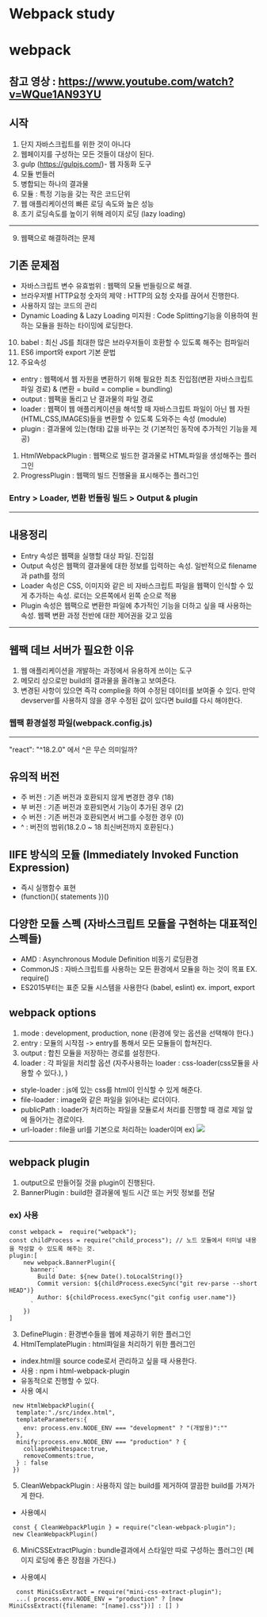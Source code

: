 # Webpack study

# webpack
## 참고 영상 : https://www.youtube.com/watch?v=WQue1AN93YU

## 시작

1. 단지 자바스크립트를 위한 것이 아니다
2. 웹페이지를 구성하는 모든 것들이 대상이 된다.
3. gulp (https://gulpjs.com/)- 웹 자동화 도구
4. 모듈 번들러
5. 병합되는 하나의 결과물
6. 모듈 : 특정 기능을 갖는 작은 코드단위
7. 웹 애플리케이션의 빠른 로딩 속도와 높은 성능
8. 초기 로딩속도를 높이기 위해 레이지 로딩 (lazy loading)

---

9. 웹팩으로 해결하려는 문제

## 기존 문제점

* 자바스크립트 변수 유효범위 : 웹팩의 모듈 번들링으로 해결.
* 브라우저별 HTTP요청 숫자의 제약 : HTTP의 요청 숫자를 끊어서 진행한다.
* 사용하지 않는 코드의 관리
* Dynamic Loading & Lazy Loading 미지원 : Code Splitting기능을 이용하여 원하는 모듈을 원하는 타이밍에 로딩한다.

10. babel : 최신 JS를 최대한 많은 브라우저들이 호환할 수 있도록 해주는 컴파일러
11. ES6 import와 export 기본 문법
12. 주요속성

- entry : 웹팩에서 웹 자원을 변환하기 위해 필요한 최초 진입점(변환 자바스크립트 파일 경로) & (변환 = build = complie = bundling)
- output : 웹팩을 돌리고 난 결과물의 파일 경로
- loader : 웹팩이 웹 애플리케이션을 해석할 때 자바스크립트 파일이 아닌 웹 자원(HTML,CSS,IMAGES)들을 변환할 수 있도록 도와주는 속성 (module)
- plugin : 결과물에 있는(형태) 값을 바꾸는 것 (기본적인 동작에 추가적인 기능을 제공)

1.  HtmlWebpackPlugin : 웹팩으로 빌드한 결과물로 HTML파일을 생성해주는 플러그인
2.  ProgressPlugin : 웹팩의 빌드 진행율을 표시해주는 플러그인

### Entry > Loader, 변환 번들링 빌드 > Output & plugin

---

## 내용정리

- Entry 속성은 웹팩을 실행할 대상 파일. 진입점
- Output 속성은 웹팩의 결과물에 대한 정보를 입력하는 속성. 일반적으로 filename과 path를 정의
- Loader 속성은 CSS, 이미지와 같은 비 자바스크립트 파일을 웹팩이 인식할 수 있게 추가하는 속성. 로더는 오른쪽에서 왼쪽 순으로 적용
- Plugin 속성은 웹팩으로 변환한 파일에 추가적인 기능을 더하고 싶을 때 사용하는 속성. 웹팩 변환 과정 전반에 대한 제어권을 갖고 있음

---

## 웹팩 데브 서버가 필요한 이유

1. 웹 애플리케이션을 개발하는 과정에서 유용하게 쓰이는 도구
2. 메모리 상으로만 build의 결과물을 올려놓고 보여준다.
3. 변경된 사항이 있으면 즉각 complie을 하여 수정된 데이터를 보여줄 수 있다. 만약 devserver를 사용하지 않을 경우 수정된 값이 있다면 build를 다시 해야한다.

### 웹팩 환경설정 파일(webpack.config.js)

---

"react": "^18.2.0" 에서 ^은 무슨 의미일까?

## 유의적 버전

* 주 버전 : 기존 버전과 호환되지 않게 변경한 경우 (18)
* 부 버전 : 기존 버전과 호환되면서 기능이 추가된 경우 (2)
* 수 버전 : 기존 버전과 호환되면서 버그를 수정한 경우 (0)
* ^ : 버전의 범위(18.2.0 ~ 18 최신버전까지 호환된다.)

## IIFE 방식의 모듈 (Immediately Invoked Function Expression)

* 즉시 실행함수 표현
* (function(){
  statements
  })()

## 다양한 모듈 스펙 (자바스크립트 모듈을 구현하는 대표적인 스펙들)

* AMD : Asynchronous Module Definition 비동기 로딩환경
* CommonJS : 자바스크립트를 사용하는 모든 환경에서 모듈을 하는 것이 목표 EX. require()
* ES2015부터는 표준 모듈 시스템을 사용한다 (babel, eslint) ex. import, export

## webpack options

1. mode : development, production, none (환경에 맞는 옵션을 선택해야 한다.)
2. entry : 모듈의 시작점 -> entry를 통해서 모든 모듈들이 합쳐진다.
3. output : 합친 모듈을 저장하는 경로를 설정한다.
4. loader : 각 파일을 처리할 옵션 (자주사용하는 loader : css-loader(css모듈을 사용할 수 있다.),  )
- style-loader : js에 있는 css를 html이 인식할 수 있게 해준다.
- file-loader : image와 같은 파일을 읽어내는 로더이다.
- publicPath : loader가 처리하는 파일을 모듈로서 처리를 진행할 때 경로 제일 앞에 들어가는 경로이다.
- url-loader : file을 url를 기본으로 처리하는 loader이며 ex) <img src="url경로" />

------------------------------------------------------------------------------------------------------------------------------------------------------
## webpack plugin
1. output으로 만들어질 것을 plugin이 진행된다.
2. BannerPlugin : build한 결과물에 빌드 시간 또는 커밋 정보를 전달
### ex) 사용
```
const webpack =  require("webpack");
const childProcess = require("child_process"); // 노드 모듈에서 터미널 내용을 작성할 수 있도록 해주는 것.
plugin:[
    new webpack.BannerPlugin({
      banner:`
        Build Date: ${new Date().toLocalString()}
        Commit version: ${childProcess.execSync("git rev-parse --short HEAD")}
        Author: ${childProcess.execSync("git config user.name")}
      `
    })
]
```

3. DefinePlugin : 환경변수들을 웹에 제공하기 위한 플러그인
4. HtmlTemplatePlugin : html파일을 처리하기 위한 플러그인
- index.html을 source code로서 관리하고 싶을 때 사용한다.
- 사용 : npm i html-webpack-plugin
- 유동적으로 진행할 수 있다.
- 사용 예시
```
 new HtmlWebpackPlugin({
  template:"./src/index.html",
  templateParameters:{
    env: process.env.NODE_ENV === "development" ? "(개발용)":""
  },
  minify:process.env.NODE_ENV === "production" ? {
    collapseWhitespace:true,
    removeComments:true,
  } : false
 })

```
 5. CleanWebpackPlugin : 사용하지 않는 build를 제거하여 깔끔한 build를 가져가게 한다.
 - 사용예시
```
 const { CleanWebpackPlugin } = require("clean-webpack-plugin");
 new CleanWebpackPlugin()
```

 6. MiniCSSExtractPlugin : bundle결과에서 스타일만 따로 구성하는 플러그인 (페이지 로딩에 좋은 장점을 가진다.)
 - 사용예시
```
  const MiniCssExtract = require("mini-css-extract-plugin");
  ...( process.env.NODE_ENV = "production" ? [new MiniCssExtract({filename: "[name].css"})] : [] )
```
